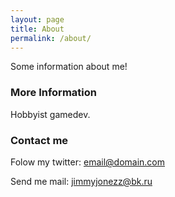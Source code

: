 ```yaml
---
layout: page
title: About
permalink: /about/
---
```


Some information about me!

### More Information

Hobbyist gamedev.

### Contact me

Folow my twitter: [email@domain.com](http://twitter.com/jimmyjonezz)

Send me mail: [jimmyjonezz@bk.ru](mailto:jimmyjonezz@bk.ru)
